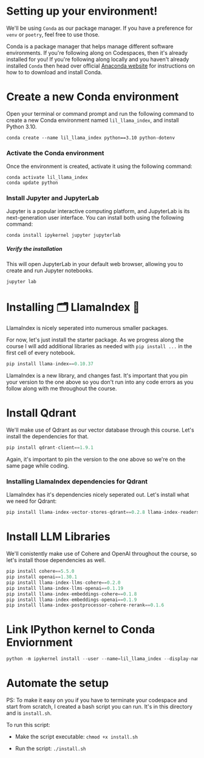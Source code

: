 # Setting up your environment!

We'll be using `Conda` as our package manager. If you have a preference for `venv` or `poetry`, feel free to use those.

Conda is a package manager that helps manage different software environments. If you're following along on Codespaces, then it's already installed for you! If you're following along locally and you haven't already installed `Conda` then head over official [Anaconda website](https://www.anaconda.com/products/individual) for instructions on how to to download and install Conda.

# Create a new Conda environment

Open your terminal or command prompt and run the following command to create a new Conda environment named `lil_llama_index`, and install Python 3.10.

```
conda create --name lil_llama_index python==3.10 python-dotenv
```

### Activate the Conda environment

Once the environment is created, activate it using the following command:

```
conda activate lil_llama_index
conda update python
```

### Install Jupyter and JupyterLab

Jupyter is a popular interactive computing platform, and JupyterLab is its next-generation user interface. You can install both using the following command:

```
conda install ipykernel jupyter jupyterlab
```

##### Verify the installation

This will open JupyterLab in your default web browser, allowing you to create and run Jupyter notebooks.

```
jupyter lab
```

# Installing 🗂️ LlamaIndex 🦙

LlamaIndex is nicely seperated into numerous smaller packages. 

For now, let's just install the starter package. As we progress along the course I will add additional libraries as needed with `pip install ...` in the first cell of every notebook.

```python
pip install llama-index==0.10.37
```

LlamaIndex is a new library, and changes fast. It's important that you pin your version to the one above so you don't run into any code errors as you follow along with me throughout the course.

# Install Qdrant

We'll make use of Qdrant as our vector database through this course. Let's install the dependencies for that.

```python
pip install qdrant-client==1.9.1
```

Again, it's important to pin the version to the one above so we're on the same page while coding.

### Installing LlamaIndex dependencies for Qdrant

LlamaIndex has it's dependencies nicely seperated out. Let's install what we need for Qdrant:

```python
pip install llama-index-vector-stores-qdrant==0.2.8 llama-index-readers-file==0.1.25
```

# Install LLM Libraries

We'll conistently make use of Cohere and OpenAI throughout the course, so let's install those dependencies as well.

```python
pip install cohere==5.5.0 
pip install openai==1.30.1
pip install llama-index-llms-cohere==0.2.0 
pip install llama-index-llms-openai==0.1.19
pip install llama-index-embeddings-cohere==0.1.8
pip install llama-index-embeddings-openai==0.1.9
pip install llama-index-postprocessor-cohere-rerank==0.1.6 
```

# Link IPython kernel to Conda Enviornment

```python
python -m ipykernel install --user --name=lil_llama_index --display-name "LlamaIndex (LinkedIn Learning)"
```

# Automate the setup

PS: To make it easy on you if you have to terminate your codespace and start from scratch, I created a bash script you can run. It's in this directory and is `install.sh`.

To run this script:

- Make the script executable: `chmod +x install.sh`

- Run the script: `./install.sh`